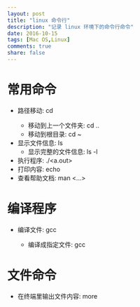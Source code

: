 ```yaml
---
layout: post
title: "linux 命令行"
description: "记录 linux 环境下的命令行命令"
date: 2016-10-15
tags: [Mac OS,Linux]
comments: true
share: false
---
```


# 常用命令

* 路径移动: cd <path>
    * 移动到上一个文件夹: cd ..
    * 移动到根目录: cd ~
* 显示文件信息: ls
    * 显示完整的文件信息: ls -l
* 执行程序: ./<a.out>
* 打印内容: echo <some thing>
* 查看帮助文档: man <...>


# 编译程序

* 编译文件: gcc <file> 
    * 编译成指定文件: gcc <file> 

# 文件命令

* 在终端里输出文件内容: more <file>